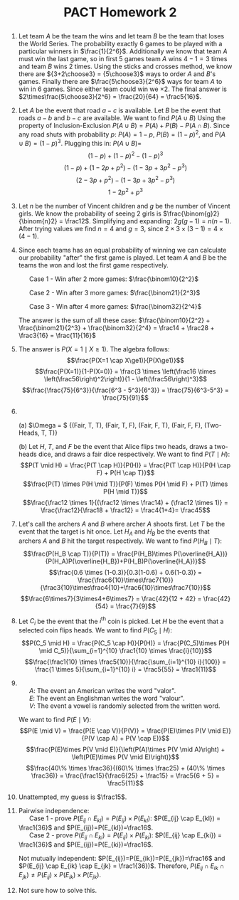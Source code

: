 # <p style="text-align:center"> **PACT Homework 2** </p>
1. Let team $A$ be the team the wins and let team $B$ be the team that loses the World Series. The probability exactly $6$ games to be played with a particular winners in $\frac{1}{2^6}$. Additionally we know that team $A$ must win the last game, so in first $5$ games team $A$ wins $4-1=3$ times and team $B$ wins $2$ times. Using the sticks and crosses method, we know there are ${3+2\choose3} = {5\choose3}$ ways to order $A$ and $B$'s games. Finally there are $\frac{5\choose3}{2^6}$ ways for team $A$ to win in $6$ games. Since either team could win we $\times 2$. The final answer is $2\times\frac{5\choose3}{2^6} = \frac{20}{64} = \frac5{16}$.
2. Let $A$ be the event that road $a-c$ is available. Let $B$ be the event that roads $a-b$ and $b-c$ are available. We want to find $P(A \cup B)$ Using the property of Inclusion-Exclusion $P(A \cup B) = P(A) + P(B) - P(A \cap B)$. Since any road shuts with probability $p$: $P(A)=1-p$, $P(B)=(1-p)^2$, and $P(A \cup B)=(1-p)^3$. Plugging this in: $P(A \cup B)=$
    $$(1-p)+(1-p)^2-(1-p)^3$$
    $$(1-p) + (1 - 2p + p^2) - (1 - 3p + 3p^2 - p^3)$$
    $$(2 - 3p + p^2) - (1 - 3p + 3p^2 - p^3)$$
    $$1-2p^2+p^3$$
3. Let $n$ be the number of Vincent children and $g$ be the number of Vincent girls. We know the probability of seeing $2$ girls is $\frac{\binom{g}2}{\binom{n}2} = \frac12$. Simplifying and expanding: $2g(g-1)=n(n-1)$. After trying values we find $n=4$ and $g=3$, since $2 \times 3 \times (3-1) = 4 \times (4-1)$.
4. Since each teams has an equal probability of winning we can calculate our probability "after" the first game is played. Let team $A$ and $B$ be the teams the won and lost the first game respectively.

    &nbsp;&nbsp;&nbsp;&nbsp;&nbsp;&nbsp;Case 1 - Win after $2$ more games: $\frac{\binom10}{2^2}$

    &nbsp;&nbsp;&nbsp;&nbsp;&nbsp;&nbsp;Case 2 - Win after $3$ more games: $\frac{\binom21}{2^3}$

    &nbsp;&nbsp;&nbsp;&nbsp;&nbsp;&nbsp;Case 3 - Win after $4$ more games: $\frac{\binom32}{2^4}$

    The answer is the sum of all these case: $\frac{\binom10}{2^2} + \frac{\binom21}{2^3} + \frac{\binom32}{2^4} = \frac14 + \frac28 + \frac3{16} = \frac{11}{16}$
5. The answer is $P(X=1 \mid X\ge1)$. The algebra follows:
    $$\frac{P(X=1 \cap X\ge1)}{P(X\ge1)}$$
    $$\frac{P(X=1)}{1-P(X=0)} = \frac{3 \times \left(\frac16 \times \left(\frac56\right)^2\right)}{1 - \left(\frac56\right)^3}$$
    $$\frac{\frac{75}{6^3}}{\frac{6^3 - 5^3}{6^3}} = \frac{75}{6^3-5^3} = \frac{75}{91}$$
6. <br>

    (a) $\Omega = $ {(Fair, T, T), (Fair, T, F), (Fair, F, T), (Fair, F, F), (Two-Heads, T, T)}

    (b) Let $H$, $T$, and $F$ be the event that Alice flips two heads, draws a two-heads dice, and draws a fair dice respectively. We want to find $P(T \mid H)$:
    $$P(T \mid H) = \frac{P(T \cap H)}{P(H)} = \frac{P(T \cap H)}{P(H \cap F) + P(H \cap T)}$$
    $$\frac{P(T) \times P(H \mid T)}{P(F) \times P(H \mid F) + P(T) \times P(H \mid T)}$$
    $$\frac{\frac12 \times 1}{(\frac12 \times \frac14) + (\frac12 \times 1)} = \frac{\frac12}{\frac18 + \frac12} = \frac4{1+4}= \frac45$$
7. Let's call the archers $A$ and $B$ where archer $A$ shoots first. Let $T$ be the event that the target is hit once. Let $H_A$ and $H_B$ be the events that archers $A$ and $B$ hit the target respectively. We want to find $P(H_B \mid T)$:
    $$\frac{P(H_B \cap T)}{P(T)} = \frac{P(H_B)\times P(\overline{H_A})}{P(H_A)P(\overline{H_B})+P(H_B)P(\overline{H_A})}$$
    $$\frac{0.6 \times (1-0.3)}{0.3(1-0.6) + 0.6(1-0.3)} = \frac{\frac6{10}\times\frac7{10}}{\frac3{10}\times\frac4{10}+\frac6{10}\times\frac7{10}}$$
    $$\frac{6\times7}{3\times4+6\times7} = \frac{42}{12 + 42} = \frac{42}{54} = \frac{7}{9}$$
8. Let $C_i$ be the event that the $i^\text{th}$ coin is picked. Let $H$ be the event that a selected coin flips heads. We want to find $P(C_5 \mid H)$:
    $$P(C_5 \mid H) = \frac{P(C_5 \cap H)}{P(H)} = \frac{P(C_5)\times P(H \mid C_5)}{\sum_{i=1}^{10} \frac1{10} \times \frac{i}{10}}$$
    $$\frac{\frac1{10} \times \frac5{10}}{\frac{\sum_{i=1}^{10} i}{100}} = \frac{1 \times 5}{\sum_{i=1}^{10} i} = \frac5{55} = \frac1{11}$$
9. <br>&nbsp;&nbsp;&nbsp;&nbsp;&nbsp;&nbsp;$A$: The event an American writes the word "valor".
    <br>&nbsp;&nbsp;&nbsp;&nbsp;&nbsp;&nbsp;$E$: The event an Englishman writes the word "valour".
    <br>&nbsp;&nbsp;&nbsp;&nbsp;&nbsp;&nbsp;$V$: The event a vowel is randomly selected from the written word.

    We want to find $P(E \mid V)$:
    $$P(E \mid V) = \frac{P(E \cap V)}{P(V)} = \frac{P(E)\times P(V \mid E)}{P(V \cap A) + P(V \cap E)}$$
    $$\frac{P(E)\times P(V \mid E)}{\left(P(A)\times P(V \mid A)\right) + \left(P(E)\times P(V \mid E)\right)}$$
    $$\frac{40\% \times \frac36}{(60\% \times \frac25) + (40\% \times \frac36)} = \frac{\frac15}{\frac6{25} + \frac15} = \frac5{6 + 5} = \frac5{11}$$
10. Unattempted, my guess is $\frac15$.
11. Pairwise independence:<br>
    &nbsp;&nbsp;&nbsp;&nbsp;&nbsp;&nbsp;Case 1 - prove $P(E_{ij} \cap E_{kl})=P(E_{ij})\times P(E_{kl})$: $P(E_{ij} \cap E_{kl}) = \frac1{36}$ and $P(E_{ij})=P(E_{kl})=\frac16$.<br>
    &nbsp;&nbsp;&nbsp;&nbsp;&nbsp;&nbsp;Case 2 - prove $P(E_{ij} \cap E_{ki})=P(E_{ij})\times P(E_{ki})$: $P(E_{ij} \cap E_{ki}) = \frac1{36}$ and $P(E_{ij})=P(E_{ki})=\frac16$.

    Not mutually independent: $P(E_{ij})=P(E_{ik})=P(E_{jk})=\frac16$ and $P(E_{ij} \cap E_{ik} \cap E_{jk} = \frac1{36})$. Therefore, $P(E_{ij} \cap E_{ik} \cap E_{jk}) \neq P(E_{ij})\times P(E_{ik})\times P(E_{jk})$.
12. Not sure how to solve this.